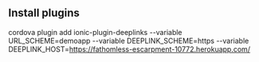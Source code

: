 ## Install plugins
cordova plugin add ionic-plugin-deeplinks --variable URL_SCHEME=demoapp --variable DEEPLINK_SCHEME=https --variable DEEPLINK_HOST=https://fathomless-escarpment-10772.herokuapp.com/
